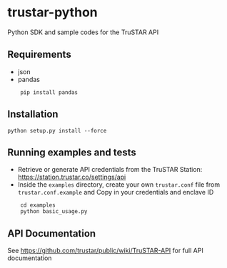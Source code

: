 # trustar-python
Python SDK and sample codes for the TruSTAR API 


## Requirements
* json
* pandas
 
```shell
    pip install pandas
```

## Installation
```shell
python setup.py install --force
```

## Running examples and tests
- Retrieve or generate API credentials from the TruSTAR Station: https://station.trustar.co/settings/api
- Inside the `examples` directory, create your own `trustar.conf` file from `trustar.conf.example` and Copy in your credentials and enclave ID 

```shell
    cd examples
    python basic_usage.py
```
## API Documentation

See https://github.com/trustar/public/wiki/TruSTAR-API for full API documentation
